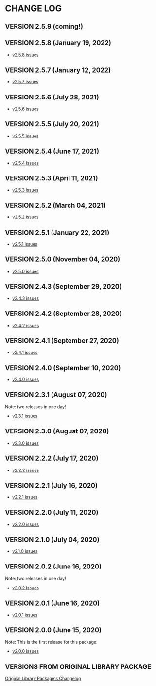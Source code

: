 # CHANGE LOG

## VERSION 2.5.9 (coming!)

## VERSION 2.5.8 (January 19, 2022)
* [v2.5.8 issues](https://github.com/LaSalleSoftware/ls-librarybackend-pkg/milestone22?closed=1)

## VERSION 2.5.7 (January 12, 2022)
* [v2.5.7 issues](https://github.com/LaSalleSoftware/ls-librarybackend-pkg/milestone21?closed=1)

## VERSION 2.5.6 (July 28, 2021)
* [v2.5.6 issues](https://github.com/LaSalleSoftware/ls-librarybackend-pkg/milestone20?closed=1)

## VERSION 2.5.5 (July 20, 2021)
* [v2.5.5 issues](https://github.com/LaSalleSoftware/ls-librarybackend-pkg/milestone/19?closed=1)

## VERSION 2.5.4 (June 17, 2021)
* [v2.5.4 issues](https://github.com/LaSalleSoftware/ls-librarybackend-pkg/milestone/18?closed=1)

## VERSION 2.5.3 (April 11, 2021)
* [v2.5.3 issues](https://github.com/LaSalleSoftware/ls-librarybackend-pkg/milestone/17?closed=1)

## VERSION 2.5.2 (March 04, 2021)
* [v2.5.2 issues](https://github.com/LaSalleSoftware/ls-librarybackend-pkg/milestone/16?closed=1)

## VERSION 2.5.1 (January 22, 2021)
* [v2.5.1 issues](https://github.com/LaSalleSoftware/ls-librarybackend-pkg/milestone/15?closed=1)

## VERSION 2.5.0 (November 04, 2020)
* [v2.5.0 issues](https://github.com/LaSalleSoftware/ls-librarybackend-pkg/milestone/14?closed=1)

## VERSION 2.4.3 (September 29, 2020)
* [v2.4.3 issues](https://github.com/LaSalleSoftware/ls-librarybackend-pkg/milestone/13?closed=1)

## VERSION 2.4.2 (September 28, 2020)
* [v2.4.2 issues](https://github.com/LaSalleSoftware/ls-librarybackend-pkg/milestone/12?closed=1)

## VERSION 2.4.1 (September 27, 2020)
* [v2.4.1 issues](https://github.com/LaSalleSoftware/ls-librarybackend-pkg/milestone/11?closed=1)

## VERSION 2.4.0 (September 10, 2020)
* [v2.4.0 issues](https://github.com/LaSalleSoftware/ls-librarybackend-pkg/milestone/10?closed=1)

## VERSION 2.3.1 (August 07, 2020)
Note: two releases in one day!
* [v2.3.1 issues](https://github.com/LaSalleSoftware/ls-librarybackend-pkg/milestone/9?closed=1)

## VERSION 2.3.0 (August 07, 2020)
* [v2.3.0 issues](https://github.com/LaSalleSoftware/ls-librarybackend-pkg/milestone/8?closed=1)

## VERSION 2.2.2 (July 17, 2020)
* [v2.2.2 issues](https://github.com/LaSalleSoftware/ls-librarybackend-pkg/milestone/7?closed=1)

## VERSION 2.2.1 (July 16, 2020)
* [v2.2.1 issues](https://github.com/LaSalleSoftware/ls-librarybackend-pkg/milestone/6?closed=1)

## VERSION 2.2.0 (July 11, 2020)
* [v2.2.0 issues](https://github.com/LaSalleSoftware/ls-librarybackend-pkg/milestone/5?closed=1)

## VERSION 2.1.0 (July 04, 2020)
* [v2.1.0 issues](https://github.com/LaSalleSoftware/ls-librarybackend-pkg/milestone/4?closed=1)

## VERSION 2.0.2 (June 16, 2020)
Note: two releases in one day!
* [v2.0.2 issues](https://github.com/LaSalleSoftware/ls-librarybackend-pkg/milestone/3?closed=1)

## VERSION 2.0.1 (June 16, 2020)
* [v2.0.1 issues](https://github.com/LaSalleSoftware/ls-librarybackend-pkg/milestone/2?closed=1)

## VERSION 2.0.0 (June 15, 2020)
Note: This is the first release for this package.
* [v2.0.0 issues](https://github.com/LaSalleSoftware/ls-librarybackend-pkg/milestone/1?closed=1)

## VERSIONS FROM ORIGINAL LIBRARY PACKAGE
[Original Library Package's Changelog](https://github.com/LaSalleSoftware/ls-library-pkg/blob/master/CHANGELOG.md)
